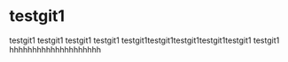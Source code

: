 # testgit1
testgit1
testgit1
testgit1
testgit1
testgit1testgit1testgit1testgit1testgit1
testgit1
hhhhhhhhhhhhhhhhhhhh
